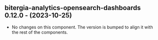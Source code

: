   ## bitergia-analytics-opensearch-dashboards 0.12.0 - (2023-10-25)
  
  * No changes on this component. The version is bumped to align it
    with the rest of the components.
